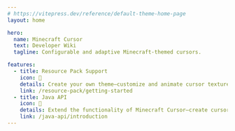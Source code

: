 ```yaml
---
# https://vitepress.dev/reference/default-theme-home-page
layout: home

hero: 
  name: Minecraft Cursor
  text: Developer Wiki
  tagline: Configurable and adaptive Minecraft-themed cursors.

features:
  - title: Resource Pack Support
    icon: 🎨 
    details: Create your own theme—customize and animate cursor textures, and configure custom settings with resource packs.
    link: /resource-pack/getting-started
  - title: Java API
    icon: 🚀
    details: Extend the functionality of Minecraft Cursor—create cursors, map widgets to a cursor type, and control the cursor your way.
    link: /java-api/introduction
---
```


